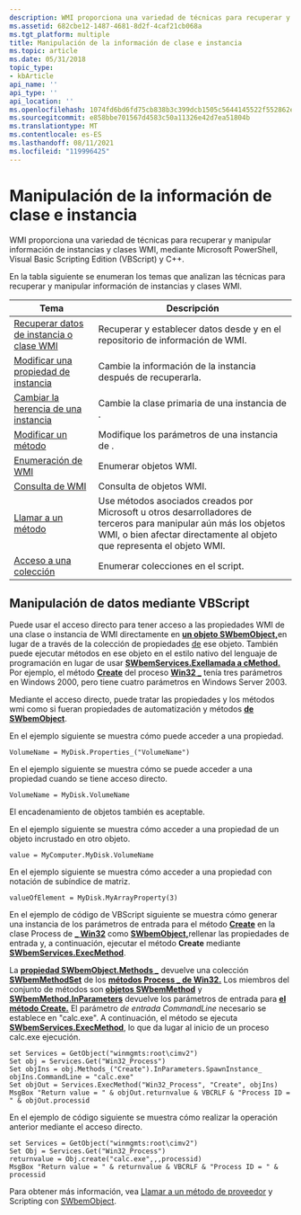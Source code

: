 ```yaml
---
description: WMI proporciona una variedad de técnicas para recuperar y manipular información de clase e instancia de WMI, mediante Microsoft PowerShell, Visual&\# 160; Basic Scripting Edition (VBScript) y C++.
ms.assetid: 682cbe12-1487-4681-8d2f-4caf21cb068a
ms.tgt_platform: multiple
title: Manipulación de la información de clase e instancia
ms.topic: article
ms.date: 05/31/2018
topic_type:
- kbArticle
api_name: ''
api_type: ''
api_location: ''
ms.openlocfilehash: 1074fd6bd6fd75cb838b3c399dcb1505c5644145522f552862e77e05da70a0c4
ms.sourcegitcommit: e858bbe701567d4583c50a11326e42d7ea51804b
ms.translationtype: MT
ms.contentlocale: es-ES
ms.lasthandoff: 08/11/2021
ms.locfileid: "119996425"
---
```

# <a name="manipulating-class-and-instance-information"></a>Manipulación de la información de clase e instancia

WMI proporciona una variedad de técnicas para recuperar y manipular información de instancias y clases WMI, mediante Microsoft PowerShell, Visual Basic Scripting Edition (VBScript) y C++.

En la tabla siguiente se enumeran los temas que analizan las técnicas para recuperar y manipular información de instancias y clases WMI.



| Tema                                                                                  | Descripción                                                                                                                                                                       |
|----------------------------------------------------------------------------------------|-----------------------------------------------------------------------------------------------------------------------------------------------------------------------------------|
| [Recuperar datos de instancia o clase WMI](retrieving-class-or-instance-data.md)         | Recuperar y establecer datos desde y en el repositorio de información de WMI.                                                                                                                 |
| [Modificar una propiedad de instancia](modifying-an-instance-property.md)                   | Cambie la información de la instancia después de recuperarla.                                                                                                                     |
| [Cambiar la herencia de una instancia](changing-the-inheritance-of-an-instance.md) | Cambie la clase primaria de una instancia de .                                                                                                                                           |
| [Modificar un método](modifying-a-method.md)                                           | Modifique los parámetros de una instancia de .                                                                                                                                             |
| [Enumeración de WMI](enumerating-wmi.md)                                                 | Enumerar objetos WMI.                                                                                                                                                            |
| [Consulta de WMI](querying-wmi.md)                                                       | Consulta de objetos WMI.                                                                                                                                                                |
| [Llamar a un método](calling-a-method.md)                                               | Use métodos asociados creados por Microsoft u otros desarrolladores de terceros para manipular aún más los objetos WMI, o bien afectar directamente al objeto que representa el objeto WMI. |
| [Acceso a una colección](accessing-a-collection.md)                                   | Enumerar colecciones en el script.                                                                                                                                                  |



 

## <a name="manipulating-data-using-vbscript"></a>Manipulación de datos mediante VBScript

Puede usar el acceso directo para tener acceso a las propiedades WMI de una clase o instancia de WMI directamente en [**un objeto SWbemObject,**](swbemobject.md)en lugar de a través de la colección de propiedades [de](accessing-a-collection.md) ese objeto. También puede ejecutar métodos en ese objeto en el estilo nativo del lenguaje de programación en lugar de usar [**SWbemServices.Exellamada a cMethod.**](swbemservices-execmethod.md) Por ejemplo, el método [**Create**](/windows/desktop/CIMWin32Prov/create-method-in-class-win32-process) del proceso [**Win32 \_**](/windows/desktop/CIMWin32Prov/win32-process) tenía tres parámetros en Windows 2000, pero tiene cuatro parámetros en Windows Server 2003.

Mediante el acceso directo, puede tratar las propiedades y los métodos wmi como si fueran propiedades de automatización y métodos [**de SWbemObject**](swbemobject.md).

En el ejemplo siguiente se muestra cómo puede acceder a una propiedad.


```VB
VolumeName = MyDisk.Properties_("VolumeName")
```



En el ejemplo siguiente se muestra cómo se puede acceder a una propiedad cuando se tiene acceso directo.


```VB
VolumeName = MyDisk.VolumeName
```



El encadenamiento de objetos también es aceptable.

En el ejemplo siguiente se muestra cómo acceder a una propiedad de un objeto incrustado en otro objeto.


```VB
value = MyComputer.MyDisk.VolumeName
```



En el ejemplo siguiente se muestra cómo acceder a una propiedad con notación de subíndice de matriz.


```VB
valueOfElement = MyDisk.MyArrayProperty(3)
```



En el ejemplo de código de VBScript siguiente se muestra cómo generar una instancia de los parámetros de entrada para el método [**Create**](/windows/desktop/CIMWin32Prov/create-method-in-class-win32-process) en la clase Process de [**\_ Win32**](/windows/desktop/CIMWin32Prov/win32-process) como [**SWbemObject,**](swbemobject.md)rellenar las propiedades de entrada y, a continuación, ejecutar el método **Create** mediante [**SWbemServices.ExecMethod**](swbemservices-execmethod.md).

La [**propiedad SWbemObject.Methods \_**](swbemobject-methods-.md) devuelve una colección [**SWbemMethodSet**](swbemmethodset.md) de los [**métodos Process \_ de Win32.**](/windows/desktop/CIMWin32Prov/win32-process) Los miembros del conjunto de métodos son [**objetos SWbemMethod**](swbemmethod.md) y [**SWbemMethod.InParameters**](swbemmethod-inparameters.md) devuelve los parámetros de entrada para [**el método Create.**](/windows/desktop/CIMWin32Prov/create-method-in-class-win32-process) El parámetro *de entrada CommandLine* necesario se establece en "calc.exe". A continuación, el método se ejecuta [**SWbemServices.ExecMethod**](swbemservices-execmethod.md), lo que da lugar al inicio de un proceso calc.exe ejecución.


```VB
set Services = GetObject("winmgmts:root\cimv2")
Set obj = Services.Get("Win32_Process")
Set objIns = obj.Methods_("Create").InParameters.SpawnInstance_
objIns.CommandLine = "calc.exe"
Set objOut = Services.ExecMethod("Win32_Process", "Create", objIns)
MsgBox "Return value = " & objOut.returnvalue & VBCRLF & "Process ID = " & objOut.processid
```



En el ejemplo de código siguiente se muestra cómo realizar la operación anterior mediante el acceso directo.


```VB
set Services = GetObject("winmgmts:root\cimv2")
Set Obj = Services.Get("Win32_Process")
returnvalue = Obj.create("calc.exe",,,processid)
MsgBox "Return value = " & returnvalue & VBCRLF & "Process ID = " & processid
```



Para obtener más información, vea [Llamar a un método de proveedor](calling-a-provider-method.md) y Scripting con [SWbemObject](scripting-with-swbemobject.md).

 

 
